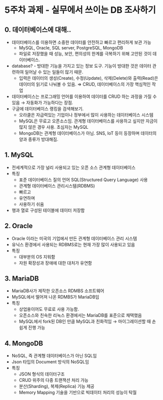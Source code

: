 # 5주차 과제 - 실무에서 쓰이는 DB 조사하기

## 0. 데이터베이스에 대해..

- 데이터베이스를 이용하면 소중한 데이터를 안전하고 빠르고 편리하게 보관 가능
    - MySQL, Oracle, SQL server, PostgreSQL, MongoDB
    - 파일로 저장했을 때 성능, 보안, 편의성의 한계를 극복하기 위해 고안된 것이 데이터베이스.
- database? - 방대한 기능을 가지고 있는 정보 도구. 기능이 방대한 것은 데이터 관련하여 일어날 수 있는 일들이 많기 때문.
    - 입력은 데이터의 생성(Create), 수정(Update), 삭제(Delete)와 출력(Read)은 데이터의 읽기로 나눠볼 수 있음. ⇒ CRUD, 데이터베이스의 가장 핵심적인 작업
- 데이터베이스는 프로그래밍 언어를 이용하여 데이터를 CRUD 하는 과정을 가질 수 있음 → 자동화가 가능하다는 장점.
- 구글에 데이터베이스 랭킹을 검색해보기.
    - 오라클은 자급력있는 기업이나 정부에서 많이 사용하는 데이터베이스 시스템
    - MySQL은 무료고 오픈소스임. 관게형 데이터베이스를 사용하고 싶지만 자금이 많지 않은 경우 사용. 초심자는 MySQL
    - MongoDB는 관계형 데이터베이스가 아님. SNS, IoT 등이 등장하며 데이터의 양과 종류가 방대해짐.

## 1. MySQL

- 전세계적으로 가장 널리 사용되고 있는 오픈 소스 관계형 데이터베이스
- 특징
    - 표준 데이터베이스 질의 언어 SQL(Structured Query Language) 사용
    - 관계형 데이터베이스 관리시스템(RDBMS)
    - 빠르고
    - 유연하며
    - 사용하기 쉬움
- 행과 열로 구성된 테이블에 데이터 저장함

## 2. Oracle

- Oracle 이라는 미국의 기업에서 만든 관계형 데이터베이스 관리 시스템
- 유닉스 환경에서 사용되는 RDBMS로는 현재 가장 많이 사용되고 있음
- 특징
    - 대부분의 OS 지워함
    - 자원 확장성과 장애에 대한 대처가 유연함

## 3. MariaDB

- MariaDB사가 제작한 오픈소스 RDMBS 소프트웨어
- MySQL에서 떨어져 나온 RDMBS가 MariaDB임
- 특징
    - 상업용이어도 무료로 사용 가능함.
    - 오픈소스와 친숙한 리눅스 환경에서는 MariaDB를 표준으로 채택했음
    - MySQL에서 fork된 DB인 만큼 MySQL과 친화적임 → 마이그레이션할 때 손쉽게 진행 가능

## 4. MongoDB

- NoSQL, 즉 관계형 데이터베이스가 아닌 SQL임
- Json 타입의 Document 방식의 NoSQL임
- 특징
    - JSON 형식의 데이터구조
    - CRUD 위주의 다중 트랜잭션 처리 가능
    - 분산(Sharding), 복제(Replica) 기능 제공
    - Memory Mapping 기술을 기반으로 빅데이터 처리의 성능이 탁월
